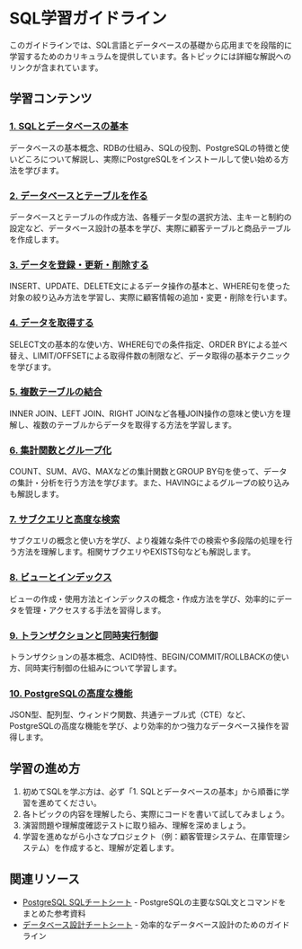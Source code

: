 # SQL学習ガイドライン

このガイドラインでは、SQL言語とデータベースの基礎から応用までを段階的に学習するためのカリキュラムを提供しています。各トピックには詳細な解説へのリンクが含まれています。

## 学習コンテンツ

### [1. SQLとデータベースの基本](https://fcircle-biz.github.io/tech_docs/guide/sql/sql-learning-material-1.html)
データベースの基本概念、RDBの仕組み、SQLの役割、PostgreSQLの特徴と使いどころについて解説し、実際にPostgreSQLをインストールして使い始める方法を学びます。

### [2. データベースとテーブルを作る](https://fcircle-biz.github.io/tech_docs/guide/sql/sql-learning-material-2.html)
データベースとテーブルの作成方法、各種データ型の選択方法、主キーと制約の設定など、データベース設計の基本を学び、実際に顧客テーブルと商品テーブルを作成します。

### [3. データを登録・更新・削除する](https://fcircle-biz.github.io/tech_docs/guide/sql/sql-learning-material-3.html)
INSERT、UPDATE、DELETE文によるデータ操作の基本と、WHERE句を使った対象の絞り込み方法を学習し、実際に顧客情報の追加・変更・削除を行います。

### [4. データを取得する](https://fcircle-biz.github.io/tech_docs/guide/sql/sql-learning-material-4.html)
SELECT文の基本的な使い方、WHERE句での条件指定、ORDER BYによる並べ替え、LIMIT/OFFSETによる取得件数の制限など、データ取得の基本テクニックを学びます。

### [5. 複数テーブルの結合](https://fcircle-biz.github.io/tech_docs/guide/sql/sql-learning-material-5.html)
INNER JOIN、LEFT JOIN、RIGHT JOINなど各種JOIN操作の意味と使い方を理解し、複数のテーブルからデータを取得する方法を学習します。

### [6. 集計関数とグループ化](https://fcircle-biz.github.io/tech_docs/guide/sql/sql-learning-material-6.html)
COUNT、SUM、AVG、MAXなどの集計関数とGROUP BY句を使って、データの集計・分析を行う方法を学びます。また、HAVINGによるグループの絞り込みも解説します。

### [7. サブクエリと高度な検索](https://fcircle-biz.github.io/tech_docs/guide/sql/sql-learning-material-7.html)
サブクエリの概念と使い方を学び、より複雑な条件での検索や多段階の処理を行う方法を理解します。相関サブクエリやEXISTS句なども解説します。

### [8. ビューとインデックス](https://fcircle-biz.github.io/tech_docs/guide/sql/sql-learning-material-8.html)
ビューの作成・使用方法とインデックスの概念・作成方法を学び、効率的にデータを管理・アクセスする手法を習得します。

### [9. トランザクションと同時実行制御](https://fcircle-biz.github.io/tech_docs/guide/sql/sql-learning-material-9.html)
トランザクションの基本概念、ACID特性、BEGIN/COMMIT/ROLLBACKの使い方、同時実行制御の仕組みについて学習します。

### [10. PostgreSQLの高度な機能](https://fcircle-biz.github.io/tech_docs/guide/sql/sql-learning-material-10.html)
JSON型、配列型、ウィンドウ関数、共通テーブル式（CTE）など、PostgreSQLの高度な機能を学び、より効率的かつ強力なデータベース操作を習得します。

## 学習の進め方

1. 初めてSQLを学ぶ方は、必ず「1. SQLとデータベースの基本」から順番に学習を進めてください。
2. 各トピックの内容を理解したら、実際にコードを書いて試してみましょう。
3. 演習問題や理解度確認テストに取り組み、理解を深めましょう。
4. 学習を進めながら小さなプロジェクト（例：顧客管理システム、在庫管理システム）を作成すると、理解が定着します。

## 関連リソース

- [PostgreSQL SQLチートシート](https://fcircle-biz.github.io/tech_docs/cheatsheet1/postgresql-cheatsheet.html) - PostgreSQLの主要なSQL文とコマンドをまとめた参考資料
- [データベース設計チートシート](https://fcircle-biz.github.io/tech_docs/cheatsheet1/database-design-cheatsheet.html) - 効率的なデータベース設計のためのガイドライン